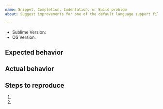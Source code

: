 ```yaml
---
name: Snippet, Completion, Indentation, or Build problem
about: Suggest improvements for one of the default language support files.

---
```


<!--
    Please search existing issues to avoid creating duplicates. Also, if you
    are able, follow the directions at https://github.com/sublimehq/Packages#installation
    to check the latest version of this language highlighting.

    If the problem persists, please begin the issue title with the language in
    square brackets, e.g. "[PHP] Snippet for echo includes the wrong tab stops"
-->

- Sublime Version:
- OS Version:

## Expected behavior

## Actual behavior

## Steps to reproduce

1. 
2. 
